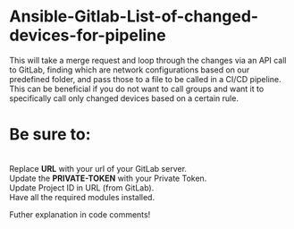 # Ansible-Gitlab-List-of-changed-devices-for-pipeline
This will take a merge request and loop through the changes via an API call to GitLab, finding which are network configurations based on our predefined folder, and pass those to a file to be called in a CI/CD pipeline. This can be beneficial if you do not want to call groups and want it to specifically call only changed devices based on a certain rule.

<h1>Be sure to:</h1><br>
Replace <b>URL</b> with your url of your GitLab server.<br>
Update the <b>PRIVATE-TOKEN</b> with your Private Token.<br>
Update Project ID in URL (from GitLab).<br>
Have all the required modules installed.

Futher explanation in code comments!

